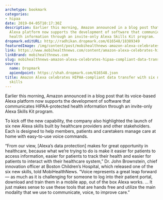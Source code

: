 ```yaml
---
archetype: bookmark
categories:
- hipaa
date: 2019-04-05T10:17:30Z
description: Earlier this morning, Amazon announced in a blog post that its voice-based
  Alexa platform now supports the development of software that communicates HIPAA-protected
  health information through an invite-only Alexa Skills Kit program.
dropmark.editURL: http://radhikan.dropmark.com/616548/18389349
featuredImage: /img/content/post/mobihealthnews-amazon-alexa-celebrates-hipaa-compliant-data-transfer-with-six-new-healthcare-skills.jpg
link: https://www.mobihealthnews.com/content/amazon-alexa-celebrates-hipaa-compliant-data-transfer-six-new-healthcare-skills
linkBrand: mobihealthnews.com
slug: mobihealthnews-amazon-alexa-celebrates-hipaa-compliant-data-transfer-with-six-new-healthcare-skills
source:
  name: Dropmark
  apiendpoint: https://shah.dropmark.com/616548.json
title: Amazon Alexa celebrates HIPAA-compliant data transfer with six new healthcare
  skills
---
```

Earlier this morning, Amazon announced in a blog post that its voice-based Alexa platform now supports the development of software that communicates HIPAA-protected health information through an invite-only Alexa Skills Kit program.

To kick off the new capability, the company also highlighted the launch of six new Alexa skills built by healthcare providers and other stakeholders. Each is designed to help members, patients and caretakers manage care at home with easy-to-use voice commands.

“From our view, [Alexa’s data protection] makes for great opportunity in healthcare, because what we’re trying to do is make it easier for patients to access information, easier for patients to track their health and easier for patients to interact with their healthcare system,” Dr. John Brownstein, chief innovation officer at Boston Children’s Hospital, which released one of the six new skills, told MobiHealthNews. “Voice represents a great leap forward — as much as it is challenging for someone to log into their patient portal, download and train them in a mobile app, out of the box Alexa works. … It just makes sense to use these tools that are hands free and utilize the main modality that we use to communicate, voice, to improve care.”

